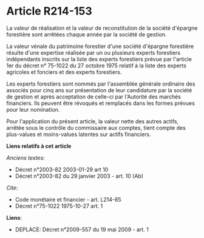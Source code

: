 # Article R214-153

La valeur de réalisation et la valeur de reconstitution de la société d'épargne forestière sont arrêtées chaque année par la
société de gestion.

La valeur vénale du patrimoine forestier d'une société d'épargne forestière résulte d'une expertise réalisée par un ou
plusieurs experts forestiers indépendants inscrits sur la liste des experts forestiers prévue par l'article 1er du décret n°
75-1022 du 27 octobre 1975 relatif à la liste des experts agricoles et fonciers et des experts forestiers.

Les experts forestiers sont nommés par l'assemblée générale ordinaire des associés pour cinq ans sur présentation de leur
candidature par la société de gestion et après acceptation de celle-ci par l'Autorité des marchés financiers. Ils peuvent
être révoqués et remplacés dans les formes prévues pour leur nomination.

Pour l'application du présent article, la valeur nette des autres actifs, arrêtée sous le contrôle du commissaire aux
comptes, tient compte des plus-values et moins-values latentes sur actifs financiers.

**Liens relatifs à cet article**

_Anciens textes_:

  - Décret n°2003-82 2003-01-29 art 10
  - Décret n°2003-82 du 29 janvier 2003 - art. 10 (Ab)

_Cite_:

  - Code monétaire et financier - art. L214-85
  - Décret n°75-1022 1975-10-27 art. 1

**Liens**:

  - DEPLACE: Décret n°2009-557 du 19 mai 2009 - art. 1

